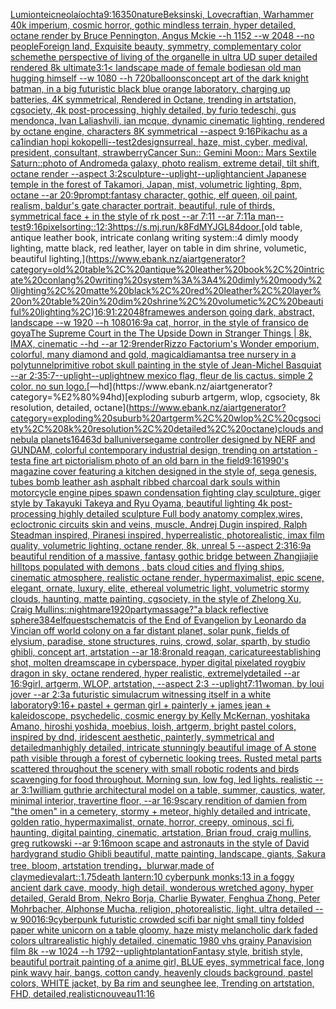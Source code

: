 [Lumion](https://www.ebank.nz/aiartgenerator?category=Lumion)[teicneolaíochta](https://www.ebank.nz/aiartgenerator?category=teicneola%C3%ADochta)[9:16](https://www.ebank.nz/aiartgenerator?category=9%3A16)[350](https://www.ebank.nz/aiartgenerator?category=350)[nature](https://www.ebank.nz/aiartgenerator?category=nature)[Beksinski, Lovecraftian, Warhammer 40k imperium, cosmic horror, gothic mindless terrain, hyper detailed, octane render by Bruce Pennington, Angus Mckie --h 1152 --w 2048 --no people](https://www.ebank.nz/aiartgenerator?category=Beksinski%2C%20Lovecraftian%2C%20Warhammer%2040k%20imperium%2C%20cosmic%20horror%2C%20gothic%20mindless%20terrain%2C%20hyper%20detailed%2C%20octane%20render%20by%20Bruce%20Pennington%2C%20Angus%20Mckie%20--h%201152%20--w%202048%20--no%20people)[Foreign land, Exquisite beauty, symmetry, complementary color scheme](https://www.ebank.nz/aiartgenerator?category=Foreign%20land%2C%20Exquisite%20beauty%2C%20symmetry%2C%20complementary%20color%20scheme)[the perspective of living of the organelle in ultra UD super detailed rendered 8k ultimate](https://www.ebank.nz/aiartgenerator?category=the%20perspective%20of%20living%20of%20the%20organelle%20in%20ultra%20UD%20super%20detailed%20rendered%208k%20ultimate)[3:1](https://www.ebank.nz/aiartgenerator?category=3%3A1)[< landscape made of female bodies](https://www.ebank.nz/aiartgenerator?category=%3C%20landscape%20made%20of%20female%20bodies)[an old man hugging himself --w 1080 --h 720](https://www.ebank.nz/aiartgenerator?category=an%20old%20man%20hugging%20himself%20--w%201080%20--h%20720)[balloons](https://www.ebank.nz/aiartgenerator?category=balloons)[concept art of the dark knight batman, in a big futuristic black blue orange laboratory, charging up batteries, 4K symmetrical, Rendered in Octane, trending in artstation, cgsociety, 4k post-processing, highly detailed, by furio tedeschi, gus mendonca, Ivan Laliashvili, ian mcque, dynamic cinematic lighting, rendered by octane engine, characters 8K symmetrical --aspect 9:16](https://www.ebank.nz/aiartgenerator?category=concept%20art%20of%20the%20dark%20knight%20batman%2C%20in%20a%20big%20futuristic%20black%20blue%20orange%20laboratory%2C%20charging%20up%20batteries%2C%204K%20symmetrical%2C%20Rendered%20in%20Octane%2C%20trending%20in%20artstation%2C%20cgsociety%2C%204k%20post-processing%2C%20highly%20detailed%2C%20by%20furio%20tedeschi%2C%20gus%20mendonca%2C%20Ivan%20Laliashvili%2C%20ian%20mcque%2C%20dynamic%20cinematic%20lighting%2C%20rendered%20by%20octane%20engine%2C%20characters%208K%20symmetrical%20--aspect%209%3A16)[Pikachu as a ca](https://www.ebank.nz/aiartgenerator?category=Pikachu%20as%20a%20ca)[1](https://www.ebank.nz/aiartgenerator?category=1)[indian hopi kokopelli](https://www.ebank.nz/aiartgenerator?category=indian%20hopi%20kokopelli)[--test](https://www.ebank.nz/aiartgenerator?category=--test)[2](https://www.ebank.nz/aiartgenerator?category=2)[design](https://www.ebank.nz/aiartgenerator?category=design)[surreal, haze, mist, cyber, medival, president, consultant, strawberry](https://www.ebank.nz/aiartgenerator?category=surreal%2C%20haze%2C%20mist%2C%20cyber%2C%20medival%2C%20president%2C%20consultant%2C%20strawberry)[Cancer Sun:: Gemini Moon:: Mars Sextile Saturn::](https://www.ebank.nz/aiartgenerator?category=Cancer%20Sun%3A%3A%20Gemini%20Moon%3A%3A%20Mars%20Sextile%20Saturn%3A%3A)[photo of Andromeda galaxy, photo realism, extreme detail, tilt shift, octane render --aspect 3:2](https://www.ebank.nz/aiartgenerator?category=photo%20of%20Andromeda%20galaxy%2C%20photo%20realism%2C%20extreme%20detail%2C%20tilt%20shift%2C%20octane%20render%20--aspect%203%3A2)[sculpture](https://www.ebank.nz/aiartgenerator?category=sculpture)[--uplight](https://www.ebank.nz/aiartgenerator?category=--uplight)[--uplight](https://www.ebank.nz/aiartgenerator?category=--uplight)[ancient Japanese temple in the forest of Takamori, Japan, mist, volumetric lighting, 8pm, octane --ar 20:9](https://www.ebank.nz/aiartgenerator?category=ancient%20Japanese%20temple%20in%20the%20forest%20of%20Takamori%2C%20Japan%2C%20mist%2C%20volumetric%20lighting%2C%208pm%2C%20octane%20--ar%2020%3A9)[prompt:fantasy character, gothic, elf queen,  oil paint, realism, baldur's gate character portrait, beautiful,  rule of thirds, symmetrical face + in the style of rk post --ar 7:11 --ar 7:11](https://www.ebank.nz/aiartgenerator?category=prompt%3Afantasy%20character%2C%20gothic%2C%20elf%20queen%2C%20%20oil%20paint%2C%20realism%2C%20baldur%27s%20gate%20character%20portrait%2C%20beautiful%2C%20%20rule%20of%20thirds%2C%20symmetrical%20face%20%2B%20in%20the%20style%20of%20rk%20post%20--ar%207%3A11%20--ar%207%3A11)[a man](https://www.ebank.nz/aiartgenerator?category=a%20man)[--test](https://www.ebank.nz/aiartgenerator?category=--test)[9:16](https://www.ebank.nz/aiartgenerator?category=9%3A16)[pixelsorting::1](https://www.ebank.nz/aiartgenerator?category=pixelsorting%3A%3A1)[2:3](https://www.ebank.nz/aiartgenerator?category=2%3A3)[<https://s.mj.run/k8FdMYJGL84>](https://www.ebank.nz/aiartgenerator?category=%3Chttps%3A//s.mj.run/k8FdMYJGL84%3E)[door.](https://www.ebank.nz/aiartgenerator?category=door.)[old table, antique leather book, intricate conlang writing system::4 dimly moody lighting, matte black, red leather, layer on table in dim shrine, volumetic, beautiful lighting,](https://www.ebank.nz/aiartgenerator?category=old%20table%2C%20antique%20leather%20book%2C%20intricate%20conlang%20writing%20system%3A%3A4%20dimly%20moody%20lighting%2C%20matte%20black%2C%20red%20leather%2C%20layer%20on%20table%20in%20dim%20shrine%2C%20volumetic%2C%20beautiful%20lighting%2C)[16:9](https://www.ebank.nz/aiartgenerator?category=16%3A9)[1:2](https://www.ebank.nz/aiartgenerator?category=1%3A2)[2048](https://www.ebank.nz/aiartgenerator?category=2048)[frame](https://www.ebank.nz/aiartgenerator?category=frame)[wes anderson going dark, abstract, landscape --w 1920 --h 1080](https://www.ebank.nz/aiartgenerator?category=wes%20anderson%20going%20dark%2C%20abstract%2C%20landscape%20--w%201920%20--h%201080)[16:9](https://www.ebank.nz/aiartgenerator?category=16%3A9)[a cat, horror, in the style of fransico de goya](https://www.ebank.nz/aiartgenerator?category=a%20cat%2C%20horror%2C%20in%20the%20style%20of%20fransico%20de%20goya)[The Supreme Court in the The Upside Down in Stranger Things | 8k, IMAX, cinematic --hd --ar 12:9](https://www.ebank.nz/aiartgenerator?category=The%20Supreme%20Court%20in%20the%20The%20Upside%20Down%20in%20Stranger%20Things%20%7C%208k%2C%20IMAX%2C%20cinematic%20--hd%20--ar%2012%3A9)[render](https://www.ebank.nz/aiartgenerator?category=render)[Rizzo Factorium's Wonder emporium, colorful, many diamond and gold, magical](https://www.ebank.nz/aiartgenerator?category=Rizzo%20Factorium%27s%20Wonder%20emporium%2C%20colorful%2C%20many%20diamond%20and%20gold%2C%20magical)[diamants](https://www.ebank.nz/aiartgenerator?category=diamants)[a tree nursery in a polytunnel](https://www.ebank.nz/aiartgenerator?category=a%20tree%20nursery%20in%20a%20polytunnel)[primitive robot skull painting in the style of Jean-Michel Basquiat --ar 2:3](https://www.ebank.nz/aiartgenerator?category=primitive%20robot%20skull%20painting%20in%20the%20style%20of%20Jean-Michel%20Basquiat%20--ar%202%3A3)[5:7](https://www.ebank.nz/aiartgenerator?category=5%3A7)[--uplight](https://www.ebank.nz/aiartgenerator?category=--uplight)[--uplight](https://www.ebank.nz/aiartgenerator?category=--uplight)[new mexico flag, fleur de lis cactus. simple 2 color. no sun logo.](https://www.ebank.nz/aiartgenerator?category=new%20mexico%20flag%2C%20fleur%20de%20lis%20cactus.%20simple%202%20color.%20no%20sun%20logo.)[—hd](https://www.ebank.nz/aiartgenerator?category=%E2%80%94hd)[exploding suburb artgerm, wlop, cgsociety, 8k resolution, detailed, octane](https://www.ebank.nz/aiartgenerator?category=exploding%20suburb%20artgerm%2C%20wlop%2C%20cgsociety%2C%208k%20resolution%2C%20detailed%2C%20octane)[clouds and nebula planets](https://www.ebank.nz/aiartgenerator?category=clouds%20and%20nebula%20planets)[1646](https://www.ebank.nz/aiartgenerator?category=1646)[3d ball](https://www.ebank.nz/aiartgenerator?category=3d%20ball)[universe](https://www.ebank.nz/aiartgenerator?category=universe)[game controller designed by NERF and GUNDAM, colorful contemporary industrial design, trending on artstation - test](https://www.ebank.nz/aiartgenerator?category=game%20controller%20designed%20by%20NERF%20and%20GUNDAM%2C%20colorful%20contemporary%20industrial%20design%2C%20trending%20on%20artstation%20-%20test)[a fine art pictorialism photo of an old barn in the field](https://www.ebank.nz/aiartgenerator?category=a%20fine%20art%20pictorialism%20photo%20of%20an%20old%20barn%20in%20the%20field)[9:16](https://www.ebank.nz/aiartgenerator?category=9%3A16)[1990's magazine cover featuring a kitchen designed in the style of, sega genesis, tubes bomb leather ash asphalt ribbed charcoal dark souls within motorcycle engine pipes spawn condensation fighting clay sculpture, giger style by Takayuki Takeya and Ryu Oyama, beautiful lighting 4k post-processing highly detailed sculpture Full body anatomy complex,wires, ecloctronic circuits skin and veins, muscle, Andrej Dugin inspired, Ralph Steadman inspired, Piranesi inspired, hyperrealistic, photorealistic, imax film quality, volumetric lighting, octane render, 8k, unreal 5 --aspect 2:3](https://www.ebank.nz/aiartgenerator?category=1990%27s%20magazine%20cover%20featuring%20a%20kitchen%20designed%20in%20the%20style%20of%2C%20sega%20genesis%2C%20tubes%20bomb%20leather%20ash%20asphalt%20ribbed%20charcoal%20dark%20souls%20within%20motorcycle%20engine%20pipes%20spawn%20condensation%20fighting%20clay%20sculpture%2C%20giger%20style%20by%20Takayuki%20Takeya%20and%20Ryu%20Oyama%2C%20beautiful%20lighting%204k%20post-processing%20highly%20detailed%20sculpture%20Full%20body%20anatomy%20complex%2Cwires%2C%20ecloctronic%20circuits%20skin%20and%20veins%2C%20muscle%2C%20Andrej%20Dugin%20inspired%2C%20Ralph%20Steadman%20inspired%2C%20Piranesi%20inspired%2C%20hyperrealistic%2C%20photorealistic%2C%20imax%20film%20quality%2C%20volumetric%20lighting%2C%20octane%20render%2C%208k%2C%20unreal%205%20--aspect%202%3A3)[16:9](https://www.ebank.nz/aiartgenerator?category=16%3A9)[a beautiful rendition of a massive, fantasy gothic bridge between Zhangjiajie hilltops populated with demons , bats cloud cities and flying ships, cinematic atmosphere, realistic octane render, hypermaximalist, epic scene, elegant, ornate, luxury, elite, ethereal volumetric light, volumetric stormy clouds, haunting, matte painting, cgsociety, in the style of Zhelong Xu, Craig Mullins](https://www.ebank.nz/aiartgenerator?category=a%20beautiful%20rendition%20of%20a%20massive%2C%20fantasy%20gothic%20bridge%20between%20Zhangjiajie%20hilltops%20populated%20with%20demons%20%2C%20bats%20cloud%20cities%20and%20flying%20ships%2C%20cinematic%20atmosphere%2C%20realistic%20octane%20render%2C%20hypermaximalist%2C%20epic%20scene%2C%20elegant%2C%20ornate%2C%20luxury%2C%20elite%2C%20ethereal%20volumetric%20light%2C%20volumetric%20stormy%20clouds%2C%20haunting%2C%20matte%20painting%2C%20cgsociety%2C%20in%20the%20style%20of%20Zhelong%20Xu%2C%20Craig%20Mullins)[::nightmare](https://www.ebank.nz/aiartgenerator?category=%3A%3Anightmare)[1920](https://www.ebank.nz/aiartgenerator?category=1920)[party](https://www.ebank.nz/aiartgenerator?category=party)[massage?"](https://www.ebank.nz/aiartgenerator?category=massage%3F%22)[a black reflective sphere](https://www.ebank.nz/aiartgenerator?category=a%20black%20reflective%20sphere)[384](https://www.ebank.nz/aiartgenerator?category=384)[elfquest](https://www.ebank.nz/aiartgenerator?category=elfquest)[schematcis of the End of Evangelion by Leonardo da Vinci](https://www.ebank.nz/aiartgenerator?category=schematcis%20of%20the%20End%20of%20Evangelion%20by%20Leonardo%20da%20Vinci)[an off world colony on a far distant planet, solar punk, fields of elysium, paradise, stone structures, ruins, crowd, solar, sparth, by studio ghibli, concept art, artstation --ar 18:8](https://www.ebank.nz/aiartgenerator?category=an%20off%20world%20colony%20on%20a%20far%20distant%20planet%2C%20solar%20punk%2C%20fields%20of%20elysium%2C%20paradise%2C%20stone%20structures%2C%20ruins%2C%20crowd%2C%20solar%2C%20sparth%2C%20by%20studio%20ghibli%2C%20concept%20art%2C%20artstation%20--ar%2018%3A8)[ronald reagan, caricature](https://www.ebank.nz/aiartgenerator?category=ronald%20reagan%2C%20caricature)[establishing shot, molten dreamscape in cyberspace, hyper digital pixelated roygbiv dragon in sky, octane rendered, hyper realistic,  extremelydetailed --ar 16:9](https://www.ebank.nz/aiartgenerator?category=establishing%20shot%2C%20molten%20dreamscape%20in%20cyberspace%2C%20hyper%20digital%20pixelated%20roygbiv%20dragon%20in%20sky%2C%20octane%20rendered%2C%20hyper%20realistic%2C%20%20extremelydetailed%20--ar%2016%3A9)[girl, artgerm, WLOP, artstation, --aspect 2:3 --uplight](https://www.ebank.nz/aiartgenerator?category=girl%2C%20artgerm%2C%20WLOP%2C%20artstation%2C%20--aspect%202%3A3%20--uplight)[7:11](https://www.ebank.nz/aiartgenerator?category=7%3A11)[woman, by loui jover --ar 2:3](https://www.ebank.nz/aiartgenerator?category=woman%2C%20by%20loui%20jover%20--ar%202%3A3)[a futuristic simulacrum witnessing itself in a white laboratory](https://www.ebank.nz/aiartgenerator?category=a%20futuristic%20simulacrum%20witnessing%20itself%20in%20a%20white%20laboratory)[9:16](https://www.ebank.nz/aiartgenerator?category=9%3A16)[+ pastel + german girl + painterly + james jean + kaleidoscope, psychedelic, cosmic energy by Kelly McKernan, yoshitaka Amano, hiroshi yoshida, moebius, loish, artgerm, bright pastel colors, inspired by dnd, iridescent aesthetic, painterly, symmetrical and detailed](https://www.ebank.nz/aiartgenerator?category=%2B%20pastel%20%2B%20german%20girl%20%2B%20painterly%20%2B%20james%20jean%20%2B%20kaleidoscope%2C%20psychedelic%2C%20cosmic%20energy%20by%20Kelly%20McKernan%2C%20yoshitaka%20Amano%2C%20hiroshi%20yoshida%2C%20moebius%2C%20loish%2C%20artgerm%2C%20bright%20pastel%20colors%2C%20inspired%20by%20dnd%2C%20iridescent%20aesthetic%2C%20painterly%2C%20symmetrical%20and%20detailed)[man](https://www.ebank.nz/aiartgenerator?category=man)[highly detailed, intricate stunningly beautiful image of A stone path visible through a forest of cybernetic looking trees. Rusted metal parts scattered throughout the scenery with small robotic rodents and birds scavenging for food throughout. Morning sun, low fog, led lights. realistic --ar 3:1](https://www.ebank.nz/aiartgenerator?category=highly%20detailed%2C%20intricate%20stunningly%20beautiful%20image%20of%20A%20stone%20path%20visible%20through%20a%20forest%20of%20cybernetic%20looking%20trees.%20Rusted%20metal%20parts%20scattered%20throughout%20the%20scenery%20with%20small%20robotic%20rodents%20and%20birds%20scavenging%20for%20food%20throughout.%20Morning%20sun%2C%20low%20fog%2C%20led%20lights.%20realistic%20--ar%203%3A1)[william guthrie architectural model on a table, summer, caustics, water, minimal interior, travertine floor,  --ar 16:9](https://www.ebank.nz/aiartgenerator?category=william%20guthrie%20architectural%20model%20on%20a%20table%2C%20summer%2C%20caustics%2C%20water%2C%20minimal%20interior%2C%20travertine%20floor%2C%20%20--ar%2016%3A9)[scary rendition of damien from "the omen" in a cemetery, stormy + meteor, highly detailed and intricate, golden ratio, hypermaximalist, ornate, horror, creepy, ominous, sci fi, haunting, digital painting, cinematic, artstation, Brian froud, craig mullins, greg rutkowski --ar 9:16](https://www.ebank.nz/aiartgenerator?category=scary%20rendition%20of%20damien%20from%20%22the%20omen%22%20in%20a%20cemetery%2C%20stormy%20%2B%20meteor%2C%20highly%20detailed%20and%20intricate%2C%20golden%20ratio%2C%20hypermaximalist%2C%20ornate%2C%20horror%2C%20creepy%2C%20ominous%2C%20sci%20fi%2C%20haunting%2C%20digital%20painting%2C%20cinematic%2C%20artstation%2C%20Brian%20froud%2C%20craig%20mullins%2C%20greg%20rutkowski%20--ar%209%3A16)[moon scape and astronauts in the style of David hardy](https://www.ebank.nz/aiartgenerator?category=moon%20scape%20and%20astronauts%20in%20the%20style%20of%20David%20hardy)[grand studio Ghibli beautiful, matte painting, landscape, giants, Sakura tree, bloom, artstation trending，](https://www.ebank.nz/aiartgenerator?category=grand%20studio%20Ghibli%20beautiful%2C%20matte%20painting%2C%20landscape%2C%20giants%2C%20Sakura%20tree%2C%20bloom%2C%20artstation%20trending%EF%BC%8C)[blur](https://www.ebank.nz/aiartgenerator?category=blur)[war,made of clay](https://www.ebank.nz/aiartgenerator?category=war%2Cmade%20of%20clay)[medieval](https://www.ebank.nz/aiartgenerator?category=medieval)[art::1.75](https://www.ebank.nz/aiartgenerator?category=art%3A%3A1.75)[death lantern:10 cyberpunk monks:13 in a foggy ancient dark cave, moody, high detail, wonderous wretched agony, hyper detailed, Gerald Brom, Nekro Borja, Charlie Bywater, Fenghua Zhong, Peter Mohrbacher, Alphonse Mucha, religion, photorealistic, light, ultra detailed --w 900](https://www.ebank.nz/aiartgenerator?category=death%20lantern%3A10%20cyberpunk%20monks%3A13%20in%20a%20foggy%20ancient%20dark%20cave%2C%20moody%2C%20high%20detail%2C%20wonderous%20wretched%20agony%2C%20hyper%20detailed%2C%20Gerald%20Brom%2C%20Nekro%20Borja%2C%20Charlie%20Bywater%2C%20Fenghua%20Zhong%2C%20Peter%20Mohrbacher%2C%20Alphonse%20Mucha%2C%20religion%2C%20photorealistic%2C%20light%2C%20ultra%20detailed%20--w%20900)[16:9](https://www.ebank.nz/aiartgenerator?category=16%3A9)[cyberpunk futuristic crowded scifi bar night small tiny folded paper white unicorn on a table gloomy, haze misty melancholic dark faded colors ultrarealistic highly detailed, cinematic 1980 vhs grainy Panavision film 8k --w 1024 --h 1792](https://www.ebank.nz/aiartgenerator?category=cyberpunk%20futuristic%20crowded%20scifi%20bar%20night%20small%20tiny%20folded%20paper%20white%20unicorn%20on%20a%20table%20gloomy%2C%20haze%20misty%20melancholic%20dark%20faded%20colors%20ultrarealistic%20highly%20detailed%2C%20cinematic%201980%20vhs%20grainy%20Panavision%20film%208k%20--w%201024%20--h%201792)[--uplight](https://www.ebank.nz/aiartgenerator?category=--uplight)[plantation](https://www.ebank.nz/aiartgenerator?category=plantation)[Fantasy style, british style, beautiful portrait painting of a anime girl, BLUE eyes, symmetrical face, long pink wavy hair, bangs, cotton candy, heavenly clouds background, pastel colors, WHITE jacket, by Ba rim and seunghee lee, Trending on artstation, FHD, detailed,](https://www.ebank.nz/aiartgenerator?category=Fantasy%20style%2C%20british%20style%2C%20beautiful%20portrait%20painting%20of%20a%20anime%20girl%2C%20BLUE%20eyes%2C%20symmetrical%20face%2C%20long%20pink%20wavy%20hair%2C%20bangs%2C%20cotton%20candy%2C%20heavenly%20clouds%20background%2C%20pastel%20colors%2C%20WHITE%20jacket%2C%20by%20Ba%20rim%20and%20seunghee%20lee%2C%20Trending%20on%20artstation%2C%20FHD%2C%20detailed%2C)[realistic](https://www.ebank.nz/aiartgenerator?category=realistic)[nouveau](https://www.ebank.nz/aiartgenerator?category=nouveau)[11:16](https://www.ebank.nz/aiartgenerator?category=11%3A16)